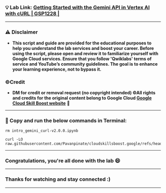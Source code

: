 
### 💡 Lab Link: [Getting Started with the Gemini API in Vertex AI with cURL | GSP1228 | ](https://www.cloudskillsboost.google/focuses/87316?parent=catalog)



---

### ⚠️ Disclaimer
- **This script and guide are provided for the educational purposes to help you understand the lab services and boost your career. Before using the script, please open and review it to familiarize yourself with Google Cloud services. Ensure that you follow 'Qwiklabs' terms of service and YouTube’s community guidelines. The goal is to enhance your learning experience, not to bypass it.**

### ©Credit
- **DM for credit or removal request (no copyright intended) ©All rights and credits for the original content belong to Google Cloud [Google Cloud Skill Boost website](https://www.cloudskillsboost.google/)** 🙏

---

### 🚀 Copy and run the below commands in Terminal:

```
rm intro_gemini_curl-v2.0.0.ipynb

curl -LO raw.githubusercontent.com/Pavanpinate/cloudskillsboost.google/refs/heads/main/Getting%20Started%20with%20the%20Gemini%20API%20in%20Vertex%20AI%20with%20cURL/loser1228.sh
```

---

### Congratulations, you're all done with the lab 😄

---


### Thanks for watching and stay connected :)
---

